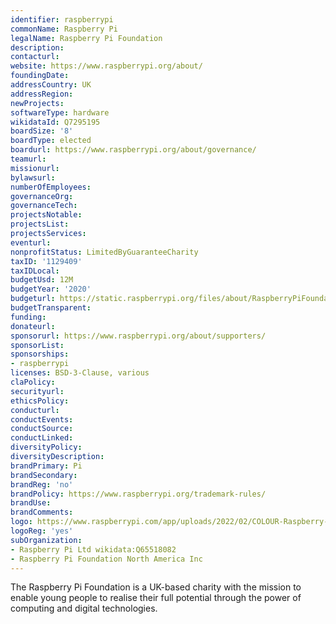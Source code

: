```yaml
---
identifier: raspberrypi
commonName: Raspberry Pi
legalName: Raspberry Pi Foundation
description:
contacturl:
website: https://www.raspberrypi.org/about/
foundingDate:
addressCountry: UK
addressRegion:
newProjects:
softwareType: hardware
wikidataId: Q7295195
boardSize: '8'
boardType: elected
boardurl: https://www.raspberrypi.org/about/governance/
teamurl:
missionurl:
bylawsurl:
numberOfEmployees:
governanceOrg:
governanceTech:
projectsNotable:
projectsList:
projectsServices:
eventurl:
nonprofitStatus: LimitedByGuaranteeCharity
taxID: '1129409'
taxIDLocal:
budgetUsd: 12M
budgetYear: '2020'
budgeturl: https://static.raspberrypi.org/files/about/RaspberryPiFoundationAnnualReview2022.pdf
budgetTransparent:
funding:
donateurl:
sponsorurl: https://www.raspberrypi.org/about/supporters/
sponsorList:
sponsorships:
- raspberrypi
licenses: BSD-3-Clause, various
claPolicy:
securityurl:
ethicsPolicy:
conducturl:
conductEvents:
conductSource:
conductLinked:
diversityPolicy:
diversityDescription:
brandPrimary: Pi
brandSecondary:
brandReg: 'no'
brandPolicy: https://www.raspberrypi.org/trademark-rules/
brandUse:
brandComments:
logo: https://www.raspberrypi.com/app/uploads/2022/02/COLOUR-Raspberry-Pi-Symbol-Registered.png
logoReg: 'yes'
subOrganization:
- Raspberry Pi Ltd wikidata:Q65518082
- Raspberry Pi Foundation North America Inc
---
```


The Raspberry Pi Foundation is a UK-based charity with the mission to enable young people to realise their full potential through the power of computing and digital technologies.

